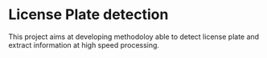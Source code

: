 # License Plate detection
 This project aims at developing methodoloy able to detect license plate and extract information at high speed processing.
